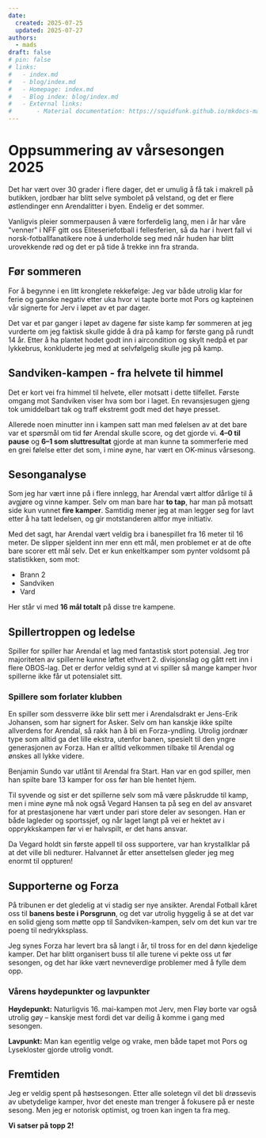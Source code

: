 ```yaml
---
date:
  created: 2025-07-25
  updated: 2025-07-27
authors:
  - mads
draft: false
# pin: false
# links:
#   - index.md
#   - blog/index.md
#   - Homepage: index.md
#   - Blog index: blog/index.md
#   - External links:
#       - Material documentation: https://squidfunk.github.io/mkdocs-material
---
```


# Oppsummering av vårsesongen 2025

Det har vært over 30 grader i flere dager, det er umulig å få tak i makrell på butikken, jordbær har blitt selve symbolet på velstand, og det er flere østlendinger enn Arendalitter i byen. Endelig er det sommer.

Vanligvis pleier sommerpausen å være forferdelig lang, men i år har våre "venner" i NFF gitt oss Eliteseriefotball i fellesferien, så da har i hvert fall vi norsk-fotballfanatikere noe å underholde seg med når huden har blitt urovekkende rød og det er på tide å trekke inn fra stranda.

## Før sommeren

For å begynne i en litt kronglete rekkefølge: Jeg var både utrolig klar for ferie og ganske negativ etter uka hvor vi tapte borte mot Pors og kapteinen vår signerte for Jerv i løpet av et par dager.

Det var et par ganger i løpet av dagene før siste kamp før sommeren at jeg vurderte om jeg faktisk skulle gidde å dra på kamp for første gang på rundt 14 år. Etter å ha plantet hodet godt inn i aircondition og skylt nedpå et par lykkebrus, konkluderte jeg med at selvfølgelig skulle jeg på kamp.

## Sandviken-kampen - fra helvete til himmel

Det er kort vei fra himmel til helvete, eller motsatt i dette tilfellet. Første omgang mot Sandviken viser hva som bor i laget. En revansjesugen gjeng tok umiddelbart tak og traff ekstremt godt med det høye presset.

Allerede noen minutter inn i kampen satt man med følelsen av at det bare var et spørsmål om tid før Arendal skulle score, og det gjorde vi. **4–0 til pause** og **6–1 som sluttresultat** gjorde at man kunne ta sommerferie med en grei følelse etter det som, i mine øyne, har vært en OK-minus vårsesong.

## Sesonganalyse

Som jeg har vært inne på i flere innlegg, har Arendal vært altfor dårlige til å avgjøre og vinne kamper. Selv om man bare har **to tap**, har man på motsatt side kun vunnet **fire kamper**. Samtidig mener jeg at man legger seg for lavt etter å ha tatt ledelsen, og gir motstanderen altfor mye initiativ.

Med det sagt, har Arendal vært veldig bra i banespillet fra 16 meter til 16 meter. De slipper sjeldent inn mer enn ett mål, men problemet er at de ofte bare scorer ett mål selv. Det er kun enkeltkamper som pynter voldsomt på statistikken, som mot:

- Brann 2
- Sandviken
- Vard

Her står vi med **16 mål totalt** på disse tre kampene.

## Spillertroppen og ledelse

Spiller for spiller har Arendal et lag med fantastisk stort potensial. Jeg tror majoriteten av spillerne kunne løftet ethvert 2. divisjonslag og gått rett inn i flere OBOS-lag. Det er derfor veldig synd at vi spiller så mange kamper hvor spillerne ikke får ut potensialet sitt.

### Spillere som forlater klubben

En spiller som dessverre ikke blir sett mer i Arendalsdrakt er Jens-Erik Johansen, som har signert for Asker. Selv om han kanskje ikke spilte allverdens for Arendal, så rakk han å bli en Forza-yndling. Utrolig jordnær type som alltid ga det lille ekstra, utenfor banen, spesielt til den yngre generasjonen av Forza. Han er alltid velkommen tilbake til Arendal og ønskes all lykke videre.

Benjamin Sundo var utlånt til Arendal fra Start. Han var en god spiller, men han spilte bare 13 kamper for oss før han ble hentet hjem.

Til syvende og sist er det spillerne selv som må være påskrudde til kamp, men i mine øyne må nok også Vegard Hansen ta på seg en del av ansvaret for at prestasjonene har vært under pari store deler av sesongen. Han er både lagleder og sportssjef, og når laget langt på vei er hektet av i opprykkskampen før vi er halvspilt, er det hans ansvar.

Da Vegard holdt sin første appell til oss supportere, var han krystallklar på at det ville bli nedturer. Halvannet år etter ansettelsen gleder jeg meg enormt til oppturen!

## Supporterne og Forza

På tribunen er det gledelig at vi stadig ser nye ansikter. Arendal Fotball kåret oss til **banens beste i Porsgrunn**, og det var utrolig hyggelig å se at det var en solid gjeng som møtte opp til Sandviken-kampen, selv om det kun var tre poeng til nedrykksplass.

Jeg synes Forza har levert bra så langt i år, til tross for en del dønn kjedelige kamper. Det har blitt organisert buss til alle turene vi pekte oss ut før sesongen, og det har ikke vært nevneverdige problemer med å fylle dem opp.

### Vårens høydepunkter og lavpunkter

**Høydepunkt:** Naturligvis 16. mai-kampen mot Jerv, men Fløy borte var også utrolig gøy – kanskje mest fordi det var deilig å komme i gang med sesongen.

**Lavpunkt:** Man kan egentlig velge og vrake, men både tapet mot Pors og Lysekloster gjorde utrolig vondt.

## Fremtiden

Jeg er veldig spent på høstsesongen. Etter alle soletegn vil det bli drøssevis av ubetydelige kamper, hvor det eneste man trenger å fokusere på er neste sesong. Men jeg er notorisk optimist, og troen kan ingen ta fra meg.

**Vi satser på topp 2!**
